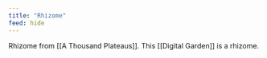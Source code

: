 ```yaml
---
title: "Rhizome"
feed: hide
---
```


Rhizome from [[A Thousand Plateaus]]. This [[Digital Garden]] is a rhizome.